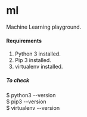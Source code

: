 # ml

Machine Learning playground.

#### Requirements
1. Python 3 installed.
2. Pip 3 installed. 
3. virtualenv installed.

##### To check
$ python3 --version<br/>
$ pip3 --version<br/>
$ virtualenv --version</br>